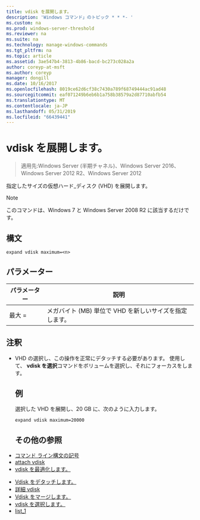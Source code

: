 ```yaml
---
title: vdisk を展開します。
description: 'Windows コマンド」のトピック * * *- '
ms.custom: na
ms.prod: windows-server-threshold
ms.reviewer: na
ms.suite: na
ms.technology: manage-windows-commands
ms.tgt_pltfrm: na
ms.topic: article
ms.assetid: 3ae547b4-3813-4b86-bacd-bc273c028a2a
author: coreyp-at-msft
ms.author: coreyp
manager: dongill
ms.date: 10/16/2017
ms.openlocfilehash: 8019ce62d6cf38c7430a789f68749444ac91ad48
ms.sourcegitcommit: eaf071249b6eb6b1a758b38579a2d87710abfb54
ms.translationtype: MT
ms.contentlocale: ja-JP
ms.lasthandoff: 05/31/2019
ms.locfileid: "66439441"
---
```

# <a name="expand-vdisk"></a>vdisk を展開します。

>適用先:Windows Server (半期チャネル)、Windows Server 2016、Windows Server 2012 R2、Windows Server 2012

指定したサイズの仮想ハード_ディスク (VHD) を展開します。
> [!NOTE]
> このコマンドは、Windows 7 と Windows Server 2008 R2 に該当するだけです。
> ## <a name="syntax"></a>構文
> ```
> expand vdisk maximum=<n>
> ```
> ## <a name="parameters"></a>パラメーター
> 
> |  パラメーター  |                      説明                      |
> |-------------|-------------------------------------------------------|
> | 最大 =<n> | メガバイト (MB) 単位で VHD を新しいサイズを指定します。 |
> 
> ## <a name="remarks"></a>注釈
> - VHD の選択し、この操作を正常にデタッチする必要があります。 使用して、 **vdisk を選択**コマンドをボリュームを選択し、それにフォーカスをします。
>   ## <a name="BKMK_Examples"></a>例
>   選択した VHD を展開し、20 GB に、次のように入力します。
>   ```
>   expand vdisk maximum=20000
>   ```
>   ## <a name="additional-references"></a>その他の参照
> - [コマンド ライン構文の記号](command-line-syntax-key.md)
> - [attach vdisk](attach-vdisk.md)
> - [vdisk を最適化します。](compact-vdisk.md)

-   [Vdisk をデタッチします。](detach-vdisk.md)
-   [詳細 vdisk](detail-vdisk.md)
-   [Vdisk をマージします。](merge-vdisk.md)
-   [vdisk を選択します。](select-vdisk.md)
-   [list_1](list_1.md)
